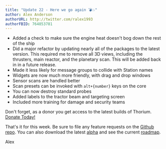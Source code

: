 ```yaml
---
title: "Update 22 - Here we go again 💣💥"
author: Alex Anderson
authorURL: http://twitter.com/ralex1993
authorFBID: 764853781
---
```


- Added a check to make sure the engine heat doesn't bog down the rest of the ship
- Did a major refactor by updating nearly all of the packages to the latest version. This required me to remove all 3D views, including the thrusters, main reactor, and the planetary scan. This will be added back in in a future release.
- Made it less likely for message groups to collide with Station names
- Widgets are now much more friendly, with drag and drop windows
- Sensor scans are handled better
- Scan presets can be invoked with `alt+{number}` keys on the core
- You can now destroy standard probes
- Added labels to the tractor beam and targeting screen
- Included more training for damage and security teams


Don't forget, as a donor you get access to the latest builds of Thorium. [Donate Today!](/en/donate)

That's it for this week. Be sure to file any feature requests on the [Github repo](https://github.com/Thorium-Sim/thorium/issues). You can also download the latest [alpha](https://github.com/Thorium-Sim/thorium/releases) and see the current [roadmap](https://github.com/Thorium-Sim/thorium/projects/2).

Alex
